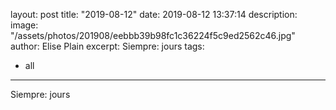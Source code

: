 layout: post
title: "2019-08-12"
date: 2019-08-12 13:37:14
description: 
image: "/assets/photos/201908/eebbb39b98fc1c36224f5c9ed2562c46.jpg"
author: Elise Plain
excerpt: Siempre: jours
tags: 
  - all
---

Siempre: jours
<p></p>
